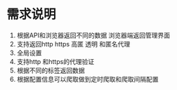 #  需求说明

1. 根据API和浏览器返回不同的数据 浏览器端返回管理界面
2. 支持返回http https 高匿 透明 和匿名代理
3. 全局设置
4. 支持http 和https的代理验证
5. 根据不同的标签返回数据
6. 根据配置信息可以爬取做到定时爬取和爬取间隔配置
